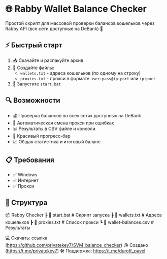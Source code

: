 # 🌐 Rabby Wallet Balance Checker

Простой скрипт для массовой проверки балансов кошельков через Rabby API (все сети доступные на DeBank) 🚀

## ⚡ Быстрый старт

1. 📥 Скачайте и распакуйте архив
2. 📝 Создайте файлы:
   - `wallets.txt` - адреса кошельков (по одному на строку)
   - `proxies.txt` - прокси в формате `user:pass@ip:port` или `ip:port`
3. 🚀 Запустите `start.bat`

## 🔍 Возможности

- 💰 Проверка балансов во всех сетях доступных на DeBank
- 🔄 Автоматическая смена прокси при ошибках
- 📊 Результаты в CSV файле и консоли
- 💫 Красивый прогресс-бар
- 📈 Общая статистика и итоговый баланс

## 📋 Требования

- ✅ Windows
- ✅ Интернет
- ✅ Прокси

## 📁 Структура

📦 Rabby Checker
 ┣ 📜 start.bat         # Скрипт запуска
 ┣ 📜 wallets.txt       # Адреса кошельков
 ┣ 📜 proxies.txt       # Список прокси
 ┗ 📜 wallet-balances.csv # Результаты

 💻 Скачать:  ссылка (https://github.com/privatekey7/SVM_balance_checker)
 😘 Создано (https://t.me/privatekey7)
 🛠 Поддержка: https://t.me/duroff_pavel
